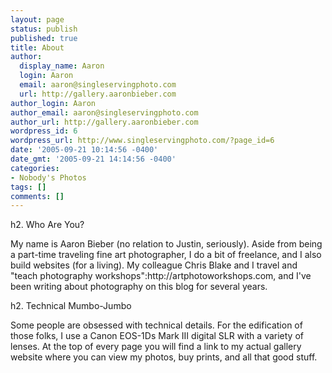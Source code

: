 ```yaml
---
layout: page
status: publish
published: true
title: About
author:
  display_name: Aaron
  login: Aaron
  email: aaron@singleservingphoto.com
  url: http://gallery.aaronbieber.com
author_login: Aaron
author_email: aaron@singleservingphoto.com
author_url: http://gallery.aaronbieber.com
wordpress_id: 6
wordpress_url: http://www.singleservingphoto.com/?page_id=6
date: '2005-09-21 10:14:56 -0400'
date_gmt: '2005-09-21 14:14:56 -0400'
categories:
- Nobody's Photos
tags: []
comments: []
---
```

<p>h2. Who Are You?</p>
<p>My name is Aaron Bieber (no relation to Justin, seriously). Aside from being a part-time traveling fine art photographer, I do a bit of freelance, and I also build websites (for a living). My colleague Chris Blake and I travel and "teach photography workshops":http://artphotoworkshops.com, and I've been writing about photography on this blog for several years.</p>
<p>h2. Technical Mumbo-Jumbo</p>
<p>Some people are obsessed with technical details. For the edification of those folks, I use a Canon EOS-1Ds Mark III digital SLR with a variety of lenses. At the top of every page you will find a link to my actual gallery website where you can view my photos, buy prints, and all that good stuff.</p>
